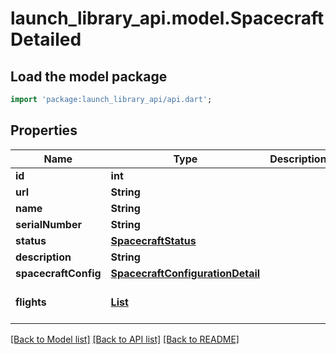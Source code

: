 # launch_library_api.model.SpacecraftDetailed

## Load the model package
```dart
import 'package:launch_library_api/api.dart';
```

## Properties
Name | Type | Description | Notes
------------ | ------------- | ------------- | -------------
**id** | **int** |  | [readonly] 
**url** | **String** |  | [readonly] 
**name** | **String** |  | 
**serialNumber** | **String** |  | [optional] 
**status** | [**SpacecraftStatus**](SpacecraftStatus.md) |  | [readonly] 
**description** | **String** |  | 
**spacecraftConfig** | [**SpacecraftConfigurationDetail**](SpacecraftConfigurationDetail.md) |  | [readonly] 
**flights** | [**List<SpacecraftFlight>**](SpacecraftFlight.md) |  | [readonly] [default to const []]

[[Back to Model list]](../README.md#documentation-for-models) [[Back to API list]](../README.md#documentation-for-api-endpoints) [[Back to README]](../README.md)


